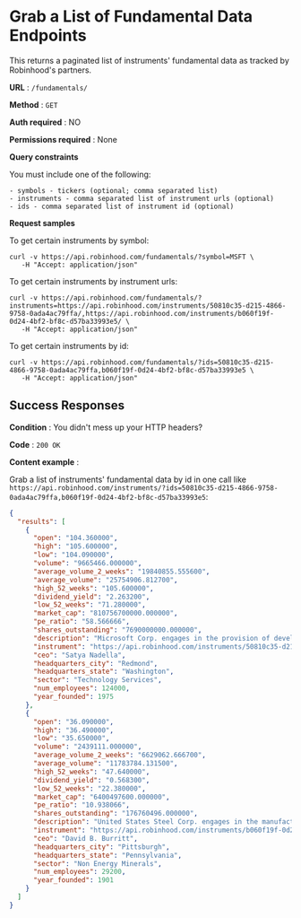 # Grab a List of Fundamental Data Endpoints

This returns a paginated list of instruments' fundamental data as tracked by Robinhood's partners.

**URL** : `/fundamentals/`

**Method** : `GET`

**Auth required** : NO

**Permissions required** : None

**Query constraints**

You must include one of the following:

    - symbols - tickers (optional; comma separated list)
    - instruments - comma separated list of instrument urls (optional)
    - ids - comma separated list of instrument id (optional)

**Request samples**

To get certain instruments by symbol:

```
curl -v https://api.robinhood.com/fundamentals/?symbol=MSFT \
   -H "Accept: application/json"

```

To get certain instruments by instrument urls:

```
curl -v https://api.robinhood.com/fundamentals/?instruments=https://api.robinhood.com/instruments/50810c35-d215-4866-9758-0ada4ac79ffa/,https://api.robinhood.com/instruments/b060f19f-0d24-4bf2-bf8c-d57ba33993e5/ \
   -H "Accept: application/json"
```

To get certain instruments by id:

```
curl -v https://api.robinhood.com/fundamentals/?ids=50810c35-d215-4866-9758-0ada4ac79ffa,b060f19f-0d24-4bf2-bf8c-d57ba33993e5 \
   -H "Accept: application/json"
```

## Success Responses

**Condition** : You didn't mess up your HTTP headers?

**Code** : `200 OK`

**Content example** :

Grab a list of instruments' fundamental data by id in one call like `https://api.robinhood.com/instruments/?ids=50810c35-d215-4866-9758-0ada4ac79ffa,b060f19f-0d24-4bf2-bf8c-d57ba33993e5`:

```json
{
  "results": [
    {
      "open": "104.360000",
      "high": "105.600000",
      "low": "104.090000",
      "volume": "9665466.000000",
      "average_volume_2_weeks": "19840855.555600",
      "average_volume": "25754906.812700",
      "high_52_weeks": "105.600000",
      "dividend_yield": "2.263200",
      "low_52_weeks": "71.280000",
      "market_cap": "810756700000.000000",
      "pe_ratio": "58.566666",
      "shares_outstanding": "7690000000.000000",
      "description": "Microsoft Corp. engages in the provision of developing and marketing software and hardware services. Its products include operating systems for computing devices, servers, phones and intelligent devices. It also offers server applications for distributed computing environments, productivity applications, business solution applications, desktop and server management tools, software development tools, video games, and online advertising. It operates through the following segments: Productivity and Business Processes; Intelligent Cloud; and More Personal Computing. The Productivity and Business Processes segment consists of products and cloud services in portfolio of productivity, communication, and information services. It comprises of office commercial, office consumer, and microsoft dynamics business solutions. The Intelligent Cloud segment offers hybrid server products and cloud services. It comprises of server products and cloud services and enterprise services. The More Personal Computing segment comprises of windows, devices, gaming, and search advertising. The company was founded by William Henry Gates III in 1975 and is headquartered in Redmond, WA.",
      "instrument": "https://api.robinhood.com/instruments/50810c35-d215-4866-9758-0ada4ac79ffa/",
      "ceo": "Satya Nadella",
      "headquarters_city": "Redmond",
      "headquarters_state": "Washington",
      "sector": "Technology Services",
      "num_employees": 124000,
      "year_founded": 1975
    },
    {
      "open": "36.090000",
      "high": "36.490000",
      "low": "35.650000",
      "volume": "2439111.000000",
      "average_volume_2_weeks": "6629062.666700",
      "average_volume": "11783784.131500",
      "high_52_weeks": "47.640000",
      "dividend_yield": "0.568300",
      "low_52_weeks": "22.380000",
      "market_cap": "6400497600.000000",
      "pe_ratio": "10.938066",
      "shares_outstanding": "176760496.000000",
      "description": "United States Steel Corp. engages in the manufacturing and selling of steel products. It operates through the following segments: Flat-Rolled Products, U.S. Steel Europe, and Tubular Products. The Flat-Rolled Products segment includes managing steel plants and production facilities that manufactures steel slabs, rounds, strip mill plates, sheets, tin mill, iron ore, and coke. The U.S. Steel Europe segment offers producing and marketsing strip mill plates, spiral welded pipe, heating radiators, refractory ceramic materials. The Tubular Products segment involves in manufacturing and trading seamless and electric resistance welded steel casing and tubing. line pipe, and mechanical tubing. The company was founded in 1901 by Andrew Carnegie, John Pierpont Morgan, Charles Michael Schwab, and Elbert Henry Gary and is headquartered in Pittsburgh, PA.",
      "instrument": "https://api.robinhood.com/instruments/b060f19f-0d24-4bf2-bf8c-d57ba33993e5/",
      "ceo": "David B. Burritt",
      "headquarters_city": "Pittsburgh",
      "headquarters_state": "Pennsylvania",
      "sector": "Non Energy Minerals",
      "num_employees": 29200,
      "year_founded": 1901
    }
  ]
}
```

